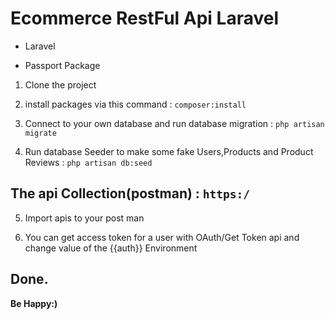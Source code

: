 # Ecommerce RestFul Api Laravel

- Laravel

- Passport Package

1. Clone the project


2. install packages via this command
   : `composer:install`


3) Connect to your own database and run database migration
   : `php artisan migrate`


4. Run database Seeder to make some fake Users,Products and Product Reviews
   : `php artisan db:seed`

## The api Collection(postman) : `https:/`

5. Import apis to your post man


6. You can get access token for a user with OAuth/Get Token api and change value of the {{auth}} Environment

## Done.

**Be Happy:)**


